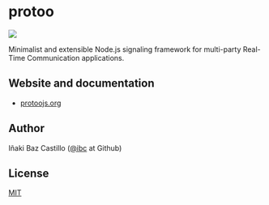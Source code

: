 # protoo

[![][npm-shield-protoo]][npm-protoo]

Minimalist and extensible Node.js signaling framework for multi-party Real-Time Communication applications.


## Website and documentation

* [protoojs.org][protoo-website]


## Author

Iñaki Baz Castillo ([@ibc](https://github.com/ibc/) at Github)


## License

[MIT](./LICENSE)




[protoo-website]: http://protoojs.org
[npm-shield-protoo]: https://img.shields.io/npm/v/protoo.svg
[npm-protoo]: https://npmjs.org/package/protoo
